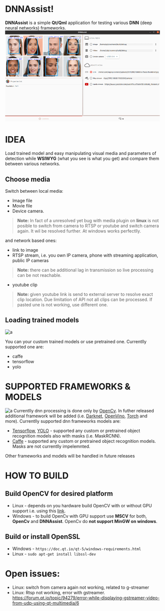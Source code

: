  # DNNAssist! 
 **DNNAssist** is a simple **Qt/Qml** application for testing various **DNN** (deep neural networks) frameworks.  
![a](markdown/faces.png)


# IDEA
Load trained model and easy manipulating visual media and parameters of detection while  **WSIWYG** (what you see is what you get) and compare them between various networks. 
##  Choose media
Switch between local media:
 - Image file
 - Movie file 
 - Device camera. 
 > **Note:**  In fact of a unresolved yet bug with media plugin on **linux** is not posible to  switch from camera to RTSP or youtube and switch camera again. It wil be resolved further. At windows works perfectlly.

and network based ones:
 - link to image
 - RTSP stream, i.e. you own IP camera, phone with streaming application, public IP cameras
> **Note:**  there can be additional lag in transmission so live processing can be not reachable.
 - youtube clip
> **Note:** given youtube link is send to external server to resolve exact clip location. Due limitation of API not all clips can be processed. If pasted une is not working, use different one.

## Loading trained models
![a](markdown/street.gif)


You can your custom trained models or use pretrained one. Currentlly supported one are:

 - caffe
 - tensorflow
 - yolo

# SUPPORTED FRAMEWORKS & MODELS
![a](markdown/keeanu.gif)
 Currentlly dnn processing is done only by [OpenCv](https://opencv.org/). In futher released additional framework will be added (i.e. [Darknet](https://pjreddie.com/darknet/), [OpenVino](https://docs.openvinotoolkit.org/latest/index.html), [Torch](http://torch.ch) and more).
Currentlly supported dnn frameworks models are:

- [Tensorflow](https://github.com/tensorflow/tensorflow), [YOLO](https://pjreddie.com/darknet/yolo/) - supported any custom or pretrained object recognition models also with masks (i.e. MaskRCNN). 
- [Caffe](https://github.com/BVLC/caffe)  - supported any custom or pretrained object recognition models. Masks are not currentlly impelemnted.

Other frameworks and models will be handled in future releases


# HOW TO BUILD
## Build OpenCV for desired platform
- Linux - depends on you hardware build OpenCV with or without GPU support i.e. using this [link](https://cuda-chen.github.io/image%20processing/programming/2020/02/22/build-opencv-dnn-module-with-nvidia-gpu-support-on-ubuntu-1804.html).
- Windows - to build OpenCv with GPU support use **MSCV** for both, **OpenCv** and **DNNAssist**. OpenCv  do **not support  MinGW on windows**.
## Build or install OpenSSL

- Windows - ```https://doc.qt.io/qt-5/windows-requirements.html```
- Linux  - ```sudo apt-get install libssl-dev```


# Open issues:

- Linux: switch from camera again not working, related to g-streamer
- Linux: Rtsp not working, error with gstreamer. https://forum.qt.io/topic/94279/error-while-displaying-gstreamer-video-from-udp-using-qt-multimedia/6

